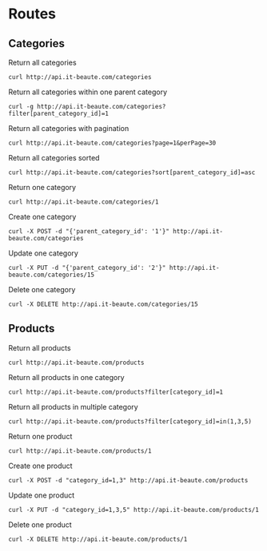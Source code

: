 # Routes

## Categories

Return all categories

    curl http://api.it-beaute.com/categories

Return all categories within one parent category

    curl -g http://api.it-beaute.com/categories?filter[parent_category_id]=1

Return all categories with pagination

    curl http://api.it-beaute.com/categories?page=1&perPage=30

Return all categories sorted

    curl http://api.it-beaute.com/categories?sort[parent_category_id]=asc

Return one category

    curl http://api.it-beaute.com/categories/1

Create one category

    curl -X POST -d "{'parent_category_id': '1'}" http://api.it-beaute.com/categories

Update one category

    curl -X PUT -d "{'parent_category_id': '2'}" http://api.it-beaute.com/categories/15

Delete one category

    curl -X DELETE http://api.it-beaute.com/categories/15

## Products

Return all products

    curl http://api.it-beaute.com/products

Return all products in one category

    curl http://api.it-beaute.com/products?filter[category_id]=1

Return all products in multiple category

    curl http://api.it-beaute.com/products?filter[category_id]=in(1,3,5)

Return one product

    curl http://api.it-beaute.com/products/1

Create one product

    curl -X POST -d "category_id=1,3" http://api.it-beaute.com/products

Update one product

    curl -X PUT -d "category_id=1,3,5" http://api.it-beaute.com/products/1

Delete one product

    curl -X DELETE http://api.it-beaute.com/products/1